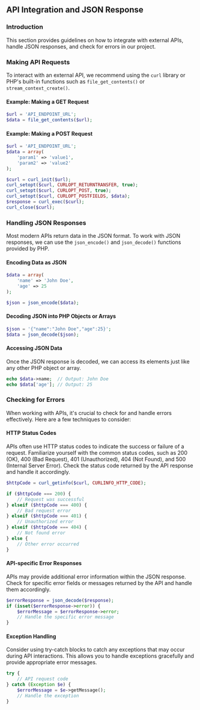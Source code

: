## API Integration and JSON Response

### Introduction
This section provides guidelines on how to integrate with external APIs, handle JSON responses, and check for errors in our project.

### Making API Requests
To interact with an external API, we recommend using the `curl` library or PHP's built-in functions such as `file_get_contents()` or `stream_context_create()`.

#### Example: Making a GET Request
```php
$url = 'API_ENDPOINT_URL';
$data = file_get_contents($url);
```

#### Example: Making a POST Request
```php
$url = 'API_ENDPOINT_URL';
$data = array(
    'param1' => 'value1',
    'param2' => 'value2'
);

$curl = curl_init($url);
curl_setopt($curl, CURLOPT_RETURNTRANSFER, true);
curl_setopt($curl, CURLOPT_POST, true);
curl_setopt($curl, CURLOPT_POSTFIELDS, $data);
$response = curl_exec($curl);
curl_close($curl);
```

### Handling JSON Responses
Most modern APIs return data in the JSON format. To work with JSON responses, we can use the `json_encode()` and `json_decode()` functions provided by PHP.

#### Encoding Data as JSON
```php
$data = array(
    'name' => 'John Doe',
    'age' => 25
);

$json = json_encode($data);
```

#### Decoding JSON into PHP Objects or Arrays
```php
$json = '{"name":"John Doe","age":25}';
$data = json_decode($json);
```

#### Accessing JSON Data
Once the JSON response is decoded, we can access its elements just like any other PHP object or array.

```php
echo $data->name;  // Output: John Doe
echo $data['age']; // Output: 25
```

### Checking for Errors
When working with APIs, it's crucial to check for and handle errors effectively. Here are a few techniques to consider:

#### HTTP Status Codes
APIs often use HTTP status codes to indicate the success or failure of a request. Familiarize yourself with the common status codes, such as 200 (OK), 400 (Bad Request), 401 (Unauthorized), 404 (Not Found), and 500 (Internal Server Error). Check the status code returned by the API response and handle it accordingly.

```php
$httpCode = curl_getinfo($curl, CURLINFO_HTTP_CODE);

if ($httpCode === 200) {
    // Request was successful
} elseif ($httpCode === 400) {
    // Bad request error
} elseif ($httpCode === 401) {
    // Unauthorized error
} elseif ($httpCode === 404) {
    // Not found error
} else {
    // Other error occurred
}
```

#### API-specific Error Responses
APIs may provide additional error information within the JSON response. Check for specific error fields or messages returned by the API and handle them accordingly.

```php
$errorResponse = json_decode($response);
if (isset($errorResponse->error)) {
    $errorMessage = $errorResponse->error;
    // Handle the specific error message
}
```

#### Exception Handling
Consider using try-catch blocks to catch any exceptions that may occur during API interactions. This allows you to handle exceptions gracefully and provide appropriate error messages.

```php
try {
    // API request code
} catch (Exception $e) {
    $errorMessage = $e->getMessage();
    // Handle the exception
}
```
